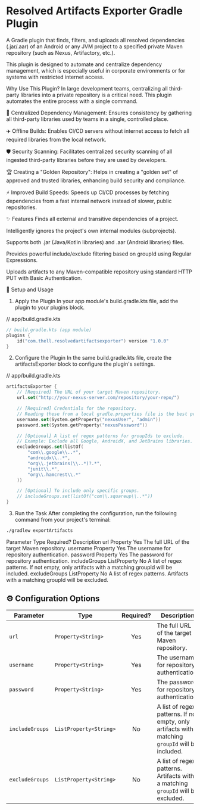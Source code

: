# Resolved Artifacts Exporter Gradle Plugin
A Gradle plugin that finds, filters, and uploads all resolved dependencies (.jar/.aar) of an Android or any JVM project to a specified private Maven repository (such as Nexus, Artifactory, etc.).

This plugin is designed to automate and centralize dependency management, which is especially useful in corporate environments or for systems with restricted internet access.

Why Use This Plugin?
In large development teams, centralizing all third-party libraries into a private repository is a critical need. This plugin automates the entire process with a single command.

🏢 Centralized Dependency Management: Ensures consistency by gathering all third-party libraries used by teams in a single, controlled place.

✈️ Offline Builds: Enables CI/CD servers without internet access to fetch all required libraries from the local network.

🛡️ Security Scanning: Facilitates centralized security scanning of all ingested third-party libraries before they are used by developers.

🏆 Creating a "Golden Repository": Helps in creating a "golden set" of approved and trusted libraries, enhancing build security and compliance.

⚡ Improved Build Speeds: Speeds up CI/CD processes by fetching dependencies from a fast internal network instead of slower, public repositories.

✨ Features
Finds all external and transitive dependencies of a project.

Intelligently ignores the project's own internal modules (subprojects).

Supports both .jar (Java/Kotlin libraries) and .aar (Android libraries) files.

Provides powerful include/exclude filtering based on groupId using Regular Expressions.

Uploads artifacts to any Maven-compatible repository using standard HTTP PUT with Basic Authentication.

🚀 Setup and Usage
1. Apply the Plugin
In your app module's build.gradle.kts file, add the plugin to your plugins block.

// app/build.gradle.kts


```kotlin
// build.gradle.kts (app module)
plugins {
    id("com.thell.resolvedartifactsexporter") version "1.0.0"
}
```

2. Configure the Plugin
In the same build.gradle.kts file, create the artifactsExporter block to configure the plugin's settings.

// app/build.gradle.kts
```kotlin
artifactsExporter {
    // [Required] The URL of your target Maven repository.
    url.set("http://your-nexus-server.com/repository/your-repo/")

    // [Required] Credentials for the repository.
    // Reading these from a local gradle.properties file is the best practice.
    username.set(System.getProperty("nexusUser", "admin"))
    password.set(System.getProperty("nexusPassword"))

    // [Optional] A list of regex patterns for groupIds to exclude.
    // Example: Exclude all Google, AndroidX, and JetBrains libraries.
    excludeGroups.set(listOf(
        "com\\.google\\..*",
        "androidx\\..*",
        "org\\.jetbrains(\\..*)?.*",
        "junit\\.*",
        "org\\.hamcrest\\.*"
    ))

    // [Optional] To include only specific groups.
    // includeGroups.set(listOf("com\\.squareup\\..*"))
}
```

3. Run the Task
After completing the configuration, run the following command from your project's terminal:

```bash
./gradlew exportArtifacts
```

Parameter	Type	Required?	Description
url	Property<String>	Yes	The full URL of the target Maven repository.
username	Property<String>	Yes	The username for repository authentication.
password	Property<String>	Yes	The password for repository authentication.
includeGroups	ListProperty<String>	No	A list of regex patterns. If not empty, only artifacts with a matching groupId will be included.
excludeGroups	ListProperty<String>	No	A list of regex patterns. Artifacts with a matching groupId will be excluded.

## ⚙️ Configuration Options

| Parameter       | Type                  | Required? | Description                                                                        |
| --------------- | --------------------- | :-------: | ---------------------------------------------------------------------------------- |
| `url`           | `Property<String>`    |    Yes    | The full URL of the target Maven repository.                                       |
| `username`      | `Property<String>`    |    Yes    | The username for repository authentication.                                        |
| `password`      | `Property<String>`    |    Yes    | The password for repository authentication.                                        |
| `includeGroups` | `ListProperty<String>` |    No     | A list of regex patterns. If not empty, only artifacts with a matching `groupId` will be included. |
| `excludeGroups` | `ListProperty<String>` |    No     | A list of regex patterns. Artifacts with a matching `groupId` will be excluded.    |
